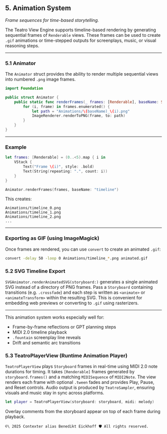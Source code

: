## 5. Animation System
_Frame sequences for time-based storytelling._

The Teatro View Engine supports timeline-based rendering by generating sequential frames of `Renderable` views. These frames can be used to create `.gif` animations or time-stepped outputs for screenplays, music, or visual reasoning steps.

---

### 5.1 Animator

The `Animator` struct provides the ability to render multiple sequential views into numbered `.png` image frames.

```swift
import Foundation

public struct Animator {
    public static func renderFrames(_ frames: [Renderable], baseName: String = "frame") {
        for (i, frame) in frames.enumerated() {
            let path = "Animations/\(baseName)_\(i).png"
            ImageRenderer.renderToPNG(frame, to: path)
        }
    }
}
```

---

### Example

```swift
let frames: [Renderable] = (0..<5).map { i in
    VStack {
        Text("Frame \(i)", style: .bold)
        Text(String(repeating: ".", count: i))
    }
}

Animator.renderFrames(frames, baseName: "timeline")
```

This creates:

```
Animations/timeline_0.png
Animations/timeline_1.png
Animations/timeline_2.png
...
```

---

### Exporting as GIF (using ImageMagick)

Once frames are rendered, you can use `convert` to create an animated `.gif`:

```bash
convert -delay 50 -loop 0 Animations/timeline_*.png animated.gif
```

### 5.2 SVG Timeline Export

`SVGAnimator.renderAnimatedSVG(storyboard:)` generates a single animated SVG
instead of a directory of PNG frames. Pass a `Storyboard` containing transitions
(e.g. `.crossfade`) and each step is written as `<animate>` or
`<animateTransform>` within the resulting SVG. This is convenient for embedding
web previews or converting to `.gif` using rasterizers.

---

This animation system works especially well for:
- Frame-by-frame reflections or GPT planning steps
- MIDI 2.0 timeline playback
- `.fountain` screenplay line reveals
- Drift and semantic arc transitions

### 5.3 TeatroPlayerView (Runtime Animation Player)

`TeatroPlayerView` plays `Storyboard` frames in real-time using MIDI 2.0 note
durations for timing. It takes `[Renderable]` frames generated by
`storyboard.frames()` and a matching `MIDISequence` of `MIDI2Note`. The view renders each frame
with optional `.tween` fades and provides Play, Pause, and Reset controls.
Audio output is produced by `TeatroSampler`, ensuring visuals and music stay
in sync across platforms.

```swift
let player = TeatroPlayerView(storyboard: storyboard, midi: melody)
```

Overlay comments from the storyboard appear on top of each frame during
playback.


``````text
©\ 2025 Contexter alias Benedikt Eickhoff 🛡️ All rights reserved.
``````
